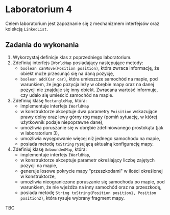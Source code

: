# Laboratorium 4

Celem laboratorium jest zapoznanie się z mechanizmem interfejsów oraz kolekcją `LinkedList`.

## Zadania do wykonania

1. Wykorzystaj definicje klas z poprzedniego laboratorium.
2. Zdefiniuj interfejs `IWorldMap` posiadający następujące metody: 
   * `boolean canMove(Position position)`, która zwraca informację, że
      obiekt może przesunąć się na daną pozycję,
   * `boolean add(Car car)`, która umieszcze samochód na mapie, pod warunkiem, że jego pozycja leży w obrębie mapy oraz
     na danej pozycji nie znajduje się inny obiekt. Zwracana wartość informuje, czy udało się umieścić samochód na
     mapie.
3. Zdefiniuj klasę `RectangleMap`, która:
   * implementuje interfejs `IWorldMap`
   * w konstruktorze akceptuje dwa parametry `Poisition` wskazujące prawy dolny oraz lewy górny róg mapy (pomiń
     sytuację, w której użytkownik podaje niepoprawne dane),
   * umożliwia poruszanie się w obrębie zdefiniowanego prostokąta (jak w laboratorium 3),
   * umożliwia wysępowanie więcej niż jednego samochodu na mapie,
   * posiada metodę `toString` rysującą aktualną konfigurację mapy.
4. Zdefiniuj klasę `UnboundedMap`, która:
   * implementuje interfejs `IWorldMap`,
   * w konstruktorze akceptuje parametr określający liczbę zajętych pozycji na mapie,
   * generuje losowe pokrycie mapy "przeszkodami" w ilości określonej w konstruktorze,
   * umożliwia nieograniczone poruszanie się samochodu po mapie, pod warunkiem, że nie wjeżdża na inny samochód oraz na
     przeszkodę,
   * posiada metodę `String toString(Position position1, Position position2)`, która rysuje wybrany fragment mapy.

TBC
